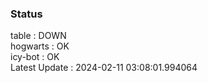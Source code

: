 ### Status


table : DOWN  
hogwarts : OK  
icy-bot : OK  
Latest Update : 2024-02-11 03:08:01.994064
